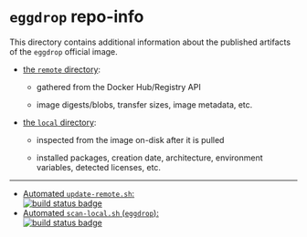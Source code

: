 # `eggdrop` repo-info

This directory contains additional information about the published artifacts of the `eggdrop` official image.

-	[the `remote` directory](remote/):

	-	gathered from the Docker Hub/Registry API

	-	image digests/blobs, transfer sizes, image metadata, etc.

-	[the `local` directory](local/):

	-	inspected from the image on-disk after it is pulled

	-	installed packages, creation date, architecture, environment variables, detected licenses, etc.

---

-	[Automated `update-remote.sh`:  
	![build status badge](https://doi-janky.infosiftr.net/job/repo-info/job/remote/badge/icon)](https://doi-janky.infosiftr.net/job/repo-info/job/remote/)
-	[Automated `scan-local.sh` (`eggdrop`):  
	![build status badge](https://doi-janky.infosiftr.net/job/repo-info/job/local/job/eggdrop/badge/icon)](https://doi-janky.infosiftr.net/job/repo-info/job/local/job/eggdrop)
